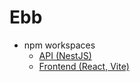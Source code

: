 # Ebb

- npm workspaces
  - [API (NestJS)](./packages/api/README.md)
  - [Frontend (React, Vite)](./packages/frontend/README.md)
